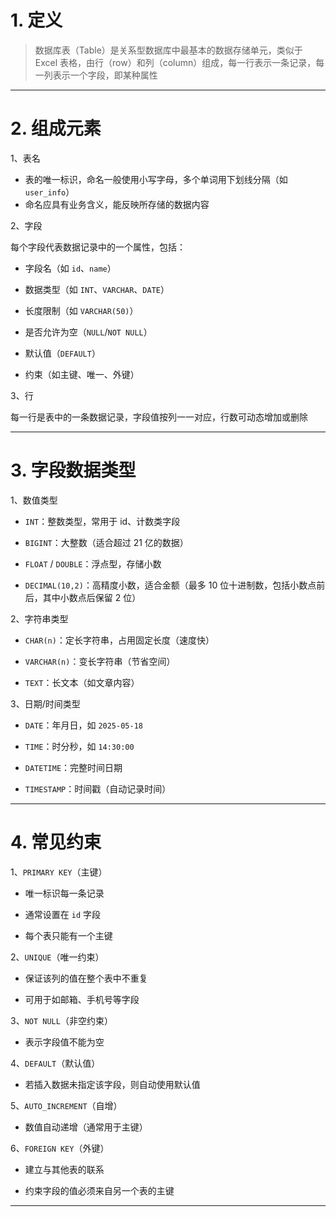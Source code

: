 
# 1. 定义

>数据库表（Table）是关系型数据库中最基本的数据存储单元，类似于 Excel 表格，由行（row）和列（column）组成，每一行表示一条记录，每一列表示一个字段，即某种属性

****
# 2. 组成元素

1、表名

- 表的唯一标识，命名一般使用小写字母，多个单词用下划线分隔（如 `user_info`）
- 命名应具有业务含义，能反映所存储的数据内容

2、字段

每个字段代表数据记录中的一个属性，包括：

- 字段名（如 `id`、`name`）

- 数据类型（如 `INT`、`VARCHAR`、`DATE`）

- 长度限制（如 `VARCHAR(50)`）

- 是否允许为空（`NULL`/`NOT NULL`）

- 默认值（`DEFAULT`）

- 约束（如主键、唯一、外键）

3、行

每一行是表中的一条数据记录，字段值按列一一对应，行数可动态增加或删除

****
# 3. 字段数据类型

 1、数值类型

- `INT`：整数类型，常用于 id、计数类字段

- `BIGINT`：大整数（适合超过 21 亿的数据）

- `FLOAT` / `DOUBLE`：浮点型，存储小数

- `DECIMAL(10,2)`：高精度小数，适合金额（最多 10 位十进制数，包括小数点前后，其中小数点后保留 2 位）


2、字符串类型

- `CHAR(n)`：定长字符串，占用固定长度（速度快）

- `VARCHAR(n)`：变长字符串（节省空间）

- `TEXT`：长文本（如文章内容）


3、日期/时间类型

- `DATE`：年月日，如 `2025-05-18`

- `TIME`：时分秒，如 `14:30:00`

- `DATETIME`：完整时间日期

- `TIMESTAMP`：时间戳（自动记录时间）

****
# 4. 常见约束

 1、`PRIMARY KEY`（主键）

- 唯一标识每一条记录

- 通常设置在 `id` 字段  

- 每个表只能有一个主键


2、`UNIQUE`（唯一约束）

- 保证该列的值在整个表中不重复

- 可用于如邮箱、手机号等字段


3、`NOT NULL`（非空约束）

- 表示字段值不能为空

4、`DEFAULT`（默认值）

- 若插入数据未指定该字段，则自动使用默认值


5、`AUTO_INCREMENT`（自增）

- 数值自动递增（通常用于主键）


6、`FOREIGN KEY`（外键）

- 建立与其他表的联系

- 约束字段的值必须来自另一个表的主键

****
